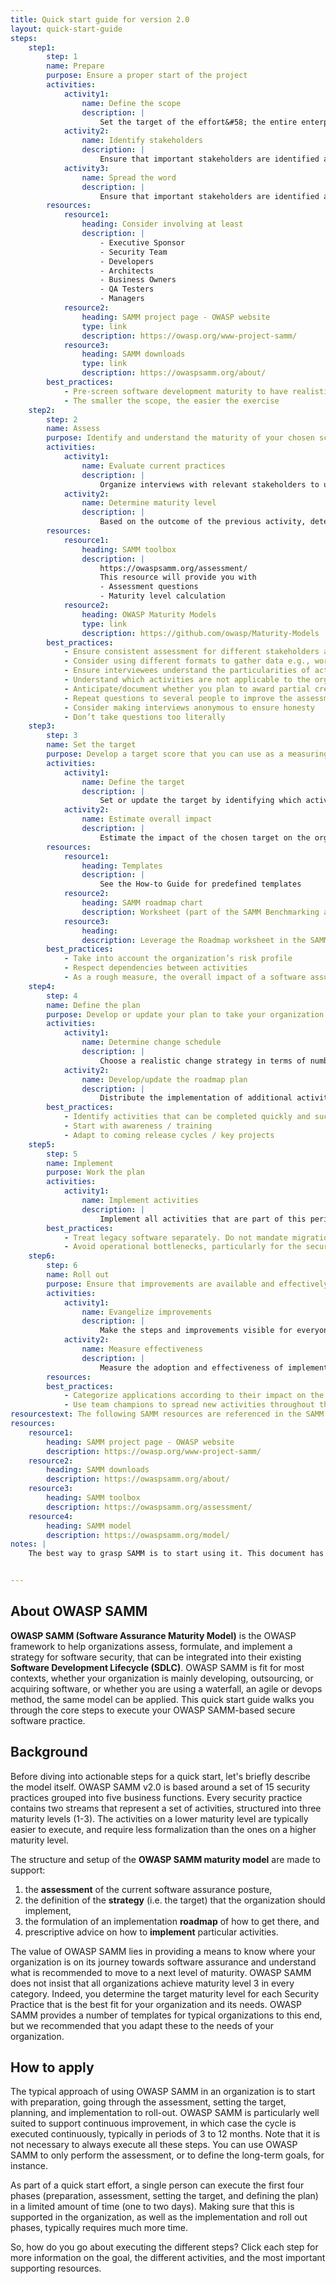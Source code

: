 ```yaml
---
title: Quick start guide for version 2.0
layout: quick-start-guide
steps:
    step1:
        step: 1
        name: Prepare
        purpose: Ensure a proper start of the project
        activities:
            activity1:
                name: Define the scope
                description: |
                    Set the target of the effort&#58; the entire enterprise, a particular application or project, a particular team.
            activity2:
                name: Identify stakeholders
                description: |
                    Ensure that important stakeholders are identified and well aligned to support the project.
            activity3:
                name: Spread the word
                description: |
                    Ensure that important stakeholders are identified and well aligned to support the project.
        resources:
            resource1:
                heading: Consider involving at least
                description: |
                    - Executive Sponsor
                    - Security Team
                    - Developers
                    - Architects
                    - Business Owners
                    - QA Testers
                    - Managers
            resource2:
                heading: SAMM project page - OWASP website
                type: link
                description: https://owasp.org/www-project-samm/
            resource3:
                heading: SAMM downloads
                type: link
                description: https://owaspsamm.org/about/
        best_practices:
            - Pre-screen software development maturity to have realistic expectations
            - The smaller the scope, the easier the exercise
    step2:
        step: 2
        name: Assess
        purpose: Identify and understand the maturity of your chosen scope in each of the 15 software security practices
        activities:
            activity1:
                name: Evaluate current practices
                description: |
                    Organize interviews with relevant stakeholders to understand the current state of practices within your organization. You could evaluate this yourself if you understand the organization sufficiently enough. SAMM provides lightweight and detailed assessments, where the latter is an evidence-based evaluation, use the detailed one only if you want to have absolute certainty about the scores.
            activity2:
                name: Determine maturity level
                description: |
                    Based on the outcome of the previous activity, determine for each security practice the maturity level according to the SAMM maturity scoring system. Activities are scored by a multiple choice system and are averaged out for the security practice area, then added together to determine the overall score.
        resources:
            resource1:
                heading: SAMM toolbox
                description: |
                    https://owaspsamm.org/assessment/  
                    This resource will provide you with  
                    - Assessment questions
                    - Maturity level calculation
            resource2:
                heading: OWASP Maturity Models
                type: link
                description: https://github.com/owasp/Maturity-Models
        best_practices:
            - Ensure consistent assessment for different stakeholders and teams by using the same questions and interviewer
            - Consider using different formats to gather data e.g., workshops vs. interviews
            - Ensure interviewees understand the particularities of activities
            - Understand which activities are not applicable to the organization, and take this into account in the overall scoring
            - Anticipate/document whether you plan to award partial credit, or just document various judgment calls
            - Repeat questions to several people to improve the assessment quality
            - Consider making interviews anonymous to ensure honesty
            - Don’t take questions too literally
    step3:
        step: 3
        name: Set the target
        purpose: Develop a target score that you can use as a measuring stick to guide you to act on the most important activities for your situation
        activities:
            activity1:
                name: Define the target
                description: |
                    Set or update the target by identifying which activities your organization should implement ideally. Typically, this will include more lower-level than higher-level activities. Predefined roadmap templates can be used as a source for inspiration. Ensure that the total set of selected activities makes sense, and take into account dependencies between activities.                    
            activity2:
                name: Estimate overall impact
                description: |
                    Estimate the impact of the chosen target on the organization. Try to express in budgetary arguments.        
        resources:
            resource1:
                heading: Templates
                description: |
                    See the How-to Guide for predefined templates
            resource2:
                heading: SAMM roadmap chart
                description: Worksheet (part of the SAMM Benchmarking as a comparative source)
            resource3:
                heading: 
                description: Leverage the Roadmap worksheet in the SAMM Toolbox to help calculate maturity score improvements based on future answers
        best_practices:
            - Take into account the organization’s risk profile
            - Respect dependencies between activities
            - As a rough measure, the overall impact of a software assurance effort is estimated at 5 % to 10% of the total development cost
    step4:
        step: 4
        name: Define the plan
        purpose: Develop or update your plan to take your organization to the next level
        activities:
            activity1:
                name: Determine change schedule
                description: |
                    Choose a realistic change strategy in terms of number and duration of phases. A typical roadmap consists of 4 to 6 phases for 3 to 12 months.
            activity2:
                name: Develop/update the roadmap plan
                description: |
                    Distribute the implementation of additional activities over the different roadmap phases, taking into account the effort required to implement them. Try to balance the implementation effort over the different periods, and take dependencies between activities into account.
        best_practices:
            - Identify activities that can be completed quickly and successfully early in the project
            - Start with awareness / training
            - Adapt to coming release cycles / key projects
    step5:
        step: 5
        name: Implement
        purpose: Work the plan
        activities:
            activity1:
                name: Implement activities
                description: |
                    Implement all activities that are part of this period. Consider their impact on processes, people, knowledge, and tools. The SAMM model contains prescriptive advice on how to do this. OWASP projects may help to facilitate this.
        best_practices:
            - Treat legacy software separately. Do not mandate migration unless really important.
            - Avoid operational bottlenecks, particularly for the security team
    step6:
        step: 6
        name: Roll out
        purpose: Ensure that improvements are available and effectively used within the organization
        activities:
            activity1:
                name: Evangelize improvements
                description: |
                    Make the steps and improvements visible for everyone involved by organizing trainings and communicating with management stakeholders.
            activity2:
                name: Measure effectiveness
                description: |
                    Measure the adoption and effectiveness of implemented improvements by analyzing usage and impact.
        resources:
        best_practices:
            - Categorize applications according to their impact on the organization. Focus on high-impact applications.
            - Use team champions to spread new activities throughout the organization.
resourcestext: The following SAMM resources are referenced in the SAMM Quick Start Guide
resources:
    resource1: 
        heading: SAMM project page - OWASP website
        description: https://owasp.org/www-project-samm/
    resource2: 
        heading: SAMM downloads
        description: https://owaspsamm.org/about/
    resource3:
        heading: SAMM toolbox
        description: https://owaspsamm.org/assessment/
    resource4:
        heading: SAMM model
        description: https://owaspsamm.org/model/
notes: |
    The best way to grasp SAMM is to start using it. This document has presented a number of concrete steps and supportive material to get you started. Now it’s your turn. We warmly invite you to spend a day or two on following the first steps, then you can understand and appreciate the added value of the model. Enjoy! Suggestions for improvements are welcome. Consider joining the mailing list and becoming part of the SAMM community.


---
```


## About OWASP SAMM

**OWASP SAMM (Software Assurance Maturity Model)** is the OWASP framework to help organizations assess, formulate, and implement a strategy for software security, that can be integrated into their existing **Software Development Lifecycle (SDLC)**. OWASP SAMM is fit for most contexts, whether your organization is mainly developing, outsourcing, or acquiring software, or whether you are using a waterfall, an agile or devops method, the same model can be applied. This quick start guide walks you through the core steps to execute your OWASP SAMM-based secure software practice.


## Background

Before diving into actionable steps for a quick start, let's briefly describe the model itself. OWASP SAMM v2.0 is based around a set of 15 security practices grouped into five business functions. Every security practice contains two streams that represent a set of activities, structured into three maturity levels (1-3). The activities on a lower maturity level are typically easier to execute, and require less formalization than the ones on a higher maturity level. 

The structure and setup of the **OWASP SAMM maturity model** are made to support:

1. the **assessment** of the current software assurance posture,
2. the definition of the **strategy** (i.e. the target) that the organization should implement,
3. the formulation of an implementation **roadmap** of how to get there, and
4. prescriptive advice on how to **implement** particular activities.

The value of OWASP SAMM lies in providing a means to know where your organization is on its journey towards software assurance and understand what is recommended to move to a next level of maturity. OWASP SAMM does not insist that all organizations achieve maturity level 3 in every category. Indeed, you determine the target maturity level for each Security Practice that is the best fit for your organization and its needs. OWASP SAMM provides a number of templates for typical organizations to this end, but we recommended that you adapt these to the needs of your organization.

## How to apply

The typical approach of using OWASP SAMM in an organization is to start with preparation, going through the assessment, setting the target, planning, and implementation to roll-out. OWASP SAMM is particularly well suited to support continuous improvement, in which case the cycle is executed continuously, typically in periods of 3 to 12 months. Note that it is not necessary to always execute all these steps. You can use OWASP SAMM to only perform the assessment, or to define the long-term goals, for instance.

As part of a quick start effort, a single person can execute the first four phases (preparation, assessment, setting the target, and defining the plan) in a limited amount of time (one to two days). Making sure that this is supported in the organization, as well as the implementation and roll out phases, typically requires much more time.

So, how do you go about executing the different steps? Click each step for more information on the goal, the different activities, and the most important supporting resources.
